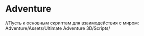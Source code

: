 # Adventure 
//Пусть к основным скриптам для взаимодействия с миром: Adventure/Assets/Ultimate Adventure 3D/Scripts/ 
